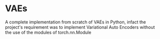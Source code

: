 # VAEs
A complete implementation from scratch of VAEs in Python, infact the project's requirement was to implement Variational Auto Encoders without the use of the modules of torch.nn.Module
